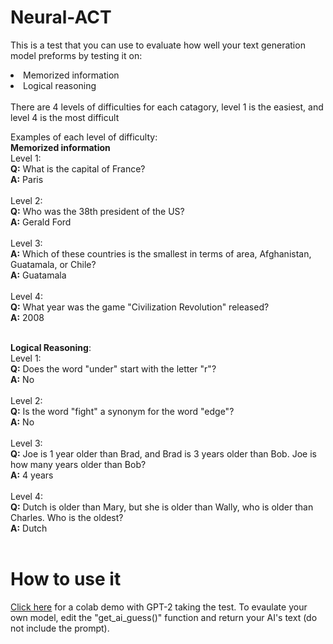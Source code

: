 # Neural-ACT
This is a test that you can use to evaluate how well your text generation model preforms by testing it on:
<li>Memorized information</li>
<li>Logical reasoning</li>
<br>
There are 4 levels of difficulties for each catagory, level 1 is the easiest, and level 4 is the most difficult

Examples of each level of difficulty:
<br>
<b>Memorized information</b>
<br>
Level 1:
<br>
<b>Q:</b> What is the capital of France?
<br>
<b>A:</b> Paris
<br><br>
Level 2:
<br>
<b>Q:</b> Who was the 38th president of the US?
<br>
<b>A:</b> Gerald Ford
<br><br>
Level 3:
<br>
<b>A:</b> Which of these countries is the smallest in terms of area, Afghanistan, Guatamala, or Chile?</b>
<br>
<b>A:</b> Guatamala
<br><br>
Level 4:
<br>
<b>Q:</b> What year was the game "Civilization Revolution" released?
<br>
<b>A:</b> 2008
<br><br>

<b>Logical Reasoning</b>:
<br>
Level 1:
<br>
<b>Q:</b> Does the word "under" start with the letter "r"?
<br>
<b>A:</b> No
<br><br>
Level 2:
<br>
<b>Q:</b> Is the word "fight" a synonym for the word "edge"?
<br>
<b>A:</b> No
<br><br>
Level 3:
<br>
<b>Q:</b> Joe is 1 year older than Brad, and Brad is 3 years older than Bob. Joe is how many years older than Bob?
<br>
<b>A:</b> 4 years
<br><br>
Level 4:
<br>
<b>Q:</b> Dutch is older than Mary, but she is older than Wally, who is older than Charles. Who is the oldest?
<br>
<b>A:</b> Dutch
<br><br>

# How to use it
<a href="PLACEHOLDER">Click here</a> for a colab demo with GPT-2 taking the test. To evaulate your own model, edit the "get_ai_guess()" function and return your AI's text (do not include the prompt).
